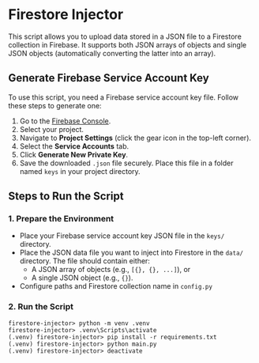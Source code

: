 # Firestore Injector

This script allows you to upload data stored in a JSON file to a Firestore collection in Firebase. It supports both JSON arrays of objects and single JSON objects (automatically converting the latter into an array).

## Generate Firebase Service Account Key

To use this script, you need a Firebase service account key file. Follow these steps to generate one:

1. Go to the [Firebase Console](https://console.firebase.google.com/).
2. Select your project.
3. Navigate to **Project Settings** (click the gear icon in the top-left corner).
4. Select the **Service Accounts** tab.
5. Click **Generate New Private Key**.
6. Save the downloaded `.json` file securely. Place this file in a folder named `keys` in your project directory.

## Steps to Run the Script

### 1. Prepare the Environment
- Place your Firebase service account key JSON file in the `keys/` directory.
- Place the JSON data file you want to inject into Firestore in the `data/` directory. The file should contain either:
  - A JSON array of objects (e.g., `[{}, {}, ...]`), or
  - A single JSON object (e.g., `{}`).
- Configure paths and Firestore collection name in `config.py`

### 2. Run the Script

```
firestore-injector> python -m venv .venv
firestore-injector> .venv\Scripts\activate
(.venv) firestore-injector> pip install -r requirements.txt
(.venv) firestore-injector> python main.py
(.venv) firestore-injector> deactivate
```
